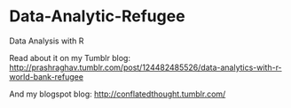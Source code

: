 # Data-Analytic-Refugee
Data Analysis with R


Read about it on my Tumblr blog:
http://prashraghav.tumblr.com/post/124482485526/data-analytics-with-r-world-bank-refugee

And my blogspot blog: 
http://conflatedthought.tumblr.com/
